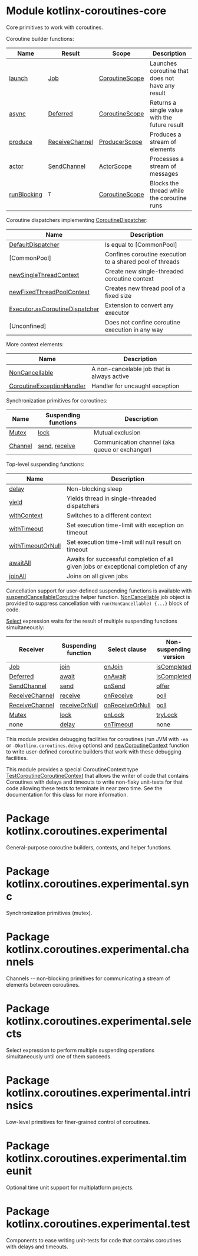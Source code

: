 # Module kotlinx-coroutines-core

Core primitives to work with coroutines.

Coroutine builder functions:

| **Name**      | **Result**    | **Scope**        | **Description**
| ------------- | ------------- | ---------------- | ---------------
| [launch]      | [Job]         | [CoroutineScope] | Launches coroutine that does not have any result 
| [async]       | [Deferred]    | [CoroutineScope] | Returns a single value with the future result
| [produce][kotlinx.coroutines.experimental.channels.produce]     | [ReceiveChannel][kotlinx.coroutines.experimental.channels.ReceiveChannel] | [ProducerScope][kotlinx.coroutines.experimental.channels.ProducerScope]  | Produces a stream of elements
| [actor][kotlinx.coroutines.experimental.channels.actor]     | [SendChannel][kotlinx.coroutines.experimental.channels.SendChannel] | [ActorScope][kotlinx.coroutines.experimental.channels.ActorScope]  | Processes a stream of messages
| [runBlocking] | `T`           | [CoroutineScope] | Blocks the thread while the coroutine runs

Coroutine dispatchers implementing [CoroutineDispatcher]:
 
| **Name**                    | **Description**
| --------------------------- | ---------------
| [DefaultDispatcher]         | Is equal to [CommonPool]
| [CommonPool]                | Confines coroutine execution to a shared pool of threads
| [newSingleThreadContext]    | Create new single-threaded coroutine context
| [newFixedThreadPoolContext] | Creates new thread pool of a fixed size 
| [Executor.asCoroutineDispatcher][java.util.concurrent.Executor.asCoroutineDispatcher] | Extension to convert any executor
| [Unconfined]                | Does not confine coroutine execution in any way

More context elements:

| **Name**                    | **Description**
| --------------------------- | ---------------
| [NonCancellable]            | A non-cancelable job that is always active
| [CoroutineExceptionHandler] | Handler for uncaught exception

Synchronization primitives for coroutines:

| **Name**   | **Suspending functions**                                    | **Description**
| ---------- | ----------------------------------------------------------- | ---------------
| [Mutex][kotlinx.coroutines.experimental.sync.Mutex]          | [lock][kotlinx.coroutines.experimental.sync.Mutex.lock]                                          | Mutual exclusion 
| [Channel][kotlinx.coroutines.experimental.channels.Channel]  | [send][kotlinx.coroutines.experimental.channels.SendChannel.send], [receive][kotlinx.coroutines.experimental.channels.ReceiveChannel.receive] | Communication channel (aka queue or exchanger)

Top-level suspending functions:

| **Name**                 | **Description**
| -------------------      | ---------------
| [delay]                  | Non-blocking sleep
| [yield]                  | Yields thread in single-threaded dispatchers
| [withContext]            | Switches to a different context
| [withTimeout]            | Set execution time-limit with exception on timeout 
| [withTimeoutOrNull]      | Set execution time-limit will null result on timeout
| [awaitAll]               | Awaits for successful completion of all given jobs or exceptional completion of any
| [joinAll]                | Joins on all given jobs

Cancellation support for user-defined suspending functions is available with [suspendCancellableCoroutine]
helper function. [NonCancellable] job object is provided to suppress cancellation with 
`run(NonCancellable) {...}` block of code.

[Select][kotlinx.coroutines.experimental.selects.select] expression waits for the result of multiple suspending functions simultaneously:

| **Receiver**     | **Suspending function**                       | **Select clause**                                | **Non-suspending version**
| ---------------- | --------------------------------------------- | ------------------------------------------------ | --------------------------
| [Job]            | [join][Job.join]                              | [onJoin][Job.onJoin]                   | [isCompleted][Job.isCompleted]
| [Deferred]       | [await][Deferred.await]                       | [onAwait][Deferred.onAwait]                 | [isCompleted][Job.isCompleted]
| [SendChannel][kotlinx.coroutines.experimental.channels.SendChannel]    | [send][kotlinx.coroutines.experimental.channels.SendChannel.send]                      | [onSend][kotlinx.coroutines.experimental.channels.SendChannel.onSend]                   | [offer][kotlinx.coroutines.experimental.channels.SendChannel.offer]
| [ReceiveChannel][kotlinx.coroutines.experimental.channels.ReceiveChannel] | [receive][kotlinx.coroutines.experimental.channels.ReceiveChannel.receive]             | [onReceive][kotlinx.coroutines.experimental.channels.ReceiveChannel.onReceive]             | [poll][kotlinx.coroutines.experimental.channels.ReceiveChannel.poll]
| [ReceiveChannel][kotlinx.coroutines.experimental.channels.ReceiveChannel] | [receiveOrNull][kotlinx.coroutines.experimental.channels.ReceiveChannel.receiveOrNull] | [onReceiveOrNull][kotlinx.coroutines.experimental.channels.ReceiveChannel.onReceiveOrNull] | [poll][kotlinx.coroutines.experimental.channels.ReceiveChannel.poll]
| [Mutex][kotlinx.coroutines.experimental.sync.Mutex]          | [lock][kotlinx.coroutines.experimental.sync.Mutex.lock]                            | [onLock][kotlinx.coroutines.experimental.sync.Mutex.onLock]                   | [tryLock][kotlinx.coroutines.experimental.sync.Mutex.tryLock]
| none            | [delay]                                        | [onTimeout][kotlinx.coroutines.experimental.selects.SelectBuilder.onTimeout]                   | none

This module provides debugging facilities for coroutines (run JVM with `-ea` or `-Dkotlinx.coroutines.debug` options) 
and [newCoroutineContext] function to write user-defined coroutine builders that work with these
debugging facilities.

This module provides a special CoroutineContext type [TestCoroutineCoroutineContext][kotlinx.coroutines.experimental.test.TestCoroutineContext] that
allows the writer of code that contains Coroutines with delays and timeouts to write non-flaky unit-tests for that code allowing these tests to
terminate in near zero time. See the documentation for this class for more information.

# Package kotlinx.coroutines.experimental

General-purpose coroutine builders, contexts, and helper functions.

# Package kotlinx.coroutines.experimental.sync

Synchronization primitives (mutex).

# Package kotlinx.coroutines.experimental.channels

Channels -- non-blocking primitives for communicating a stream of elements between coroutines.

# Package kotlinx.coroutines.experimental.selects

Select expression to perform multiple suspending operations simultaneously until one of them succeeds.

# Package kotlinx.coroutines.experimental.intrinsics

Low-level primitives for finer-grained control of coroutines.

# Package kotlinx.coroutines.experimental.timeunit

Optional time unit support for multiplatform projects.

# Package kotlinx.coroutines.experimental.test

Components to ease writing unit-tests for code that contains coroutines with delays and timeouts.

<!--- MODULE kotlinx-coroutines-core -->
<!--- INDEX kotlinx.coroutines.experimental -->
[launch]: https://kotlin.github.io/kotlinx.coroutines/kotlinx-coroutines-core/kotlinx.coroutines.experimental/launch.html
[Job]: https://kotlin.github.io/kotlinx.coroutines/kotlinx-coroutines-core/kotlinx.coroutines.experimental/-job/index.html
[CoroutineScope]: https://kotlin.github.io/kotlinx.coroutines/kotlinx-coroutines-core/kotlinx.coroutines.experimental/-coroutine-scope/index.html
[async]: https://kotlin.github.io/kotlinx.coroutines/kotlinx-coroutines-core/kotlinx.coroutines.experimental/async.html
[Deferred]: https://kotlin.github.io/kotlinx.coroutines/kotlinx-coroutines-core/kotlinx.coroutines.experimental/-deferred/index.html
[runBlocking]: https://kotlin.github.io/kotlinx.coroutines/kotlinx-coroutines-core/kotlinx.coroutines.experimental/run-blocking.html
[CoroutineDispatcher]: https://kotlin.github.io/kotlinx.coroutines/kotlinx-coroutines-core/kotlinx.coroutines.experimental/-coroutine-dispatcher/index.html
[DefaultDispatcher]: https://kotlin.github.io/kotlinx.coroutines/kotlinx-coroutines-core/kotlinx.coroutines.experimental/-default-dispatcher.html
[newSingleThreadContext]: https://kotlin.github.io/kotlinx.coroutines/kotlinx-coroutines-core/kotlinx.coroutines.experimental/new-single-thread-context.html
[newFixedThreadPoolContext]: https://kotlin.github.io/kotlinx.coroutines/kotlinx-coroutines-core/kotlinx.coroutines.experimental/new-fixed-thread-pool-context.html
[java.util.concurrent.Executor.asCoroutineDispatcher]: https://kotlin.github.io/kotlinx.coroutines/kotlinx-coroutines-core/kotlinx.coroutines.experimental/java.util.concurrent.-executor/as-coroutine-dispatcher.html
[NonCancellable]: https://kotlin.github.io/kotlinx.coroutines/kotlinx-coroutines-core/kotlinx.coroutines.experimental/-non-cancellable/index.html
[CoroutineExceptionHandler]: https://kotlin.github.io/kotlinx.coroutines/kotlinx-coroutines-core/kotlinx.coroutines.experimental/-coroutine-exception-handler/index.html
[delay]: https://kotlin.github.io/kotlinx.coroutines/kotlinx-coroutines-core/kotlinx.coroutines.experimental/delay.html
[yield]: https://kotlin.github.io/kotlinx.coroutines/kotlinx-coroutines-core/kotlinx.coroutines.experimental/yield.html
[withContext]: https://kotlin.github.io/kotlinx.coroutines/kotlinx-coroutines-core/kotlinx.coroutines.experimental/with-context.html
[withTimeout]: https://kotlin.github.io/kotlinx.coroutines/kotlinx-coroutines-core/kotlinx.coroutines.experimental/with-timeout.html
[withTimeoutOrNull]: https://kotlin.github.io/kotlinx.coroutines/kotlinx-coroutines-core/kotlinx.coroutines.experimental/with-timeout-or-null.html
[awaitAll]: https://kotlin.github.io/kotlinx.coroutines/kotlinx-coroutines-core/kotlinx.coroutines.experimental/await-all.html
[joinAll]: https://kotlin.github.io/kotlinx.coroutines/kotlinx-coroutines-core/kotlinx.coroutines.experimental/join-all.html
[suspendCancellableCoroutine]: https://kotlin.github.io/kotlinx.coroutines/kotlinx-coroutines-core/kotlinx.coroutines.experimental/suspend-cancellable-coroutine.html
[Job.join]: https://kotlin.github.io/kotlinx.coroutines/kotlinx-coroutines-core/kotlinx.coroutines.experimental/-job/join.html
[Job.onJoin]: https://kotlin.github.io/kotlinx.coroutines/kotlinx-coroutines-core/kotlinx.coroutines.experimental/-job/on-join.html
[Job.isCompleted]: https://kotlin.github.io/kotlinx.coroutines/kotlinx-coroutines-core/kotlinx.coroutines.experimental/-job/is-completed.html
[Deferred.await]: https://kotlin.github.io/kotlinx.coroutines/kotlinx-coroutines-core/kotlinx.coroutines.experimental/-deferred/await.html
[Deferred.onAwait]: https://kotlin.github.io/kotlinx.coroutines/kotlinx-coroutines-core/kotlinx.coroutines.experimental/-deferred/on-await.html
[newCoroutineContext]: https://kotlin.github.io/kotlinx.coroutines/kotlinx-coroutines-core/kotlinx.coroutines.experimental/new-coroutine-context.html
<!--- INDEX kotlinx.coroutines.experimental.sync -->
[kotlinx.coroutines.experimental.sync.Mutex]: https://kotlin.github.io/kotlinx.coroutines/kotlinx-coroutines-core/kotlinx.coroutines.experimental.sync/-mutex/index.html
[kotlinx.coroutines.experimental.sync.Mutex.lock]: https://kotlin.github.io/kotlinx.coroutines/kotlinx-coroutines-core/kotlinx.coroutines.experimental.sync/-mutex/lock.html
[kotlinx.coroutines.experimental.sync.Mutex.onLock]: https://kotlin.github.io/kotlinx.coroutines/kotlinx-coroutines-core/kotlinx.coroutines.experimental.sync/-mutex/on-lock.html
[kotlinx.coroutines.experimental.sync.Mutex.tryLock]: https://kotlin.github.io/kotlinx.coroutines/kotlinx-coroutines-core/kotlinx.coroutines.experimental.sync/-mutex/try-lock.html
<!--- INDEX kotlinx.coroutines.experimental.channels -->
[kotlinx.coroutines.experimental.channels.produce]: https://kotlin.github.io/kotlinx.coroutines/kotlinx-coroutines-core/kotlinx.coroutines.experimental.channels/produce.html
[kotlinx.coroutines.experimental.channels.ReceiveChannel]: https://kotlin.github.io/kotlinx.coroutines/kotlinx-coroutines-core/kotlinx.coroutines.experimental.channels/-receive-channel/index.html
[kotlinx.coroutines.experimental.channels.ProducerScope]: https://kotlin.github.io/kotlinx.coroutines/kotlinx-coroutines-core/kotlinx.coroutines.experimental.channels/-producer-scope/index.html
[kotlinx.coroutines.experimental.channels.actor]: https://kotlin.github.io/kotlinx.coroutines/kotlinx-coroutines-core/kotlinx.coroutines.experimental.channels/actor.html
[kotlinx.coroutines.experimental.channels.SendChannel]: https://kotlin.github.io/kotlinx.coroutines/kotlinx-coroutines-core/kotlinx.coroutines.experimental.channels/-send-channel/index.html
[kotlinx.coroutines.experimental.channels.ActorScope]: https://kotlin.github.io/kotlinx.coroutines/kotlinx-coroutines-core/kotlinx.coroutines.experimental.channels/-actor-scope/index.html
[kotlinx.coroutines.experimental.channels.Channel]: https://kotlin.github.io/kotlinx.coroutines/kotlinx-coroutines-core/kotlinx.coroutines.experimental.channels/-channel/index.html
[kotlinx.coroutines.experimental.channels.SendChannel.send]: https://kotlin.github.io/kotlinx.coroutines/kotlinx-coroutines-core/kotlinx.coroutines.experimental.channels/-send-channel/send.html
[kotlinx.coroutines.experimental.channels.ReceiveChannel.receive]: https://kotlin.github.io/kotlinx.coroutines/kotlinx-coroutines-core/kotlinx.coroutines.experimental.channels/-receive-channel/receive.html
[kotlinx.coroutines.experimental.channels.SendChannel.onSend]: https://kotlin.github.io/kotlinx.coroutines/kotlinx-coroutines-core/kotlinx.coroutines.experimental.channels/-send-channel/on-send.html
[kotlinx.coroutines.experimental.channels.SendChannel.offer]: https://kotlin.github.io/kotlinx.coroutines/kotlinx-coroutines-core/kotlinx.coroutines.experimental.channels/-send-channel/offer.html
[kotlinx.coroutines.experimental.channels.ReceiveChannel.onReceive]: https://kotlin.github.io/kotlinx.coroutines/kotlinx-coroutines-core/kotlinx.coroutines.experimental.channels/-receive-channel/on-receive.html
[kotlinx.coroutines.experimental.channels.ReceiveChannel.poll]: https://kotlin.github.io/kotlinx.coroutines/kotlinx-coroutines-core/kotlinx.coroutines.experimental.channels/-receive-channel/poll.html
[kotlinx.coroutines.experimental.channels.ReceiveChannel.receiveOrNull]: https://kotlin.github.io/kotlinx.coroutines/kotlinx-coroutines-core/kotlinx.coroutines.experimental.channels/-receive-channel/receive-or-null.html
[kotlinx.coroutines.experimental.channels.ReceiveChannel.onReceiveOrNull]: https://kotlin.github.io/kotlinx.coroutines/kotlinx-coroutines-core/kotlinx.coroutines.experimental.channels/-receive-channel/on-receive-or-null.html
<!--- INDEX kotlinx.coroutines.experimental.selects -->
[kotlinx.coroutines.experimental.selects.select]: https://kotlin.github.io/kotlinx.coroutines/kotlinx-coroutines-core/kotlinx.coroutines.experimental.selects/select.html
[kotlinx.coroutines.experimental.selects.SelectBuilder.onTimeout]: https://kotlin.github.io/kotlinx.coroutines/kotlinx-coroutines-core/kotlinx.coroutines.experimental.selects/-select-builder/on-timeout.html
<!--- INDEX kotlinx.coroutines.experimental.test -->
[kotlinx.coroutines.experimental.test.TestCoroutineContext]: https://kotlin.github.io/kotlinx.coroutines/kotlinx-coroutines-core/kotlinx.coroutines.experimental.test/-test-coroutine-context/index.html
<!--- END -->
